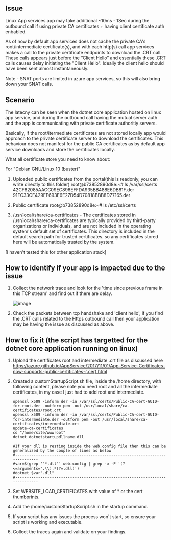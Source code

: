 ## Issue

Linux App services app may take additional ~10ms - 1Sec during the outbound call if using private CA certificates + having client certificate auth enbabled.

As of now by default app services does not cache the private CA's root/intermediate certificate(s), and with each http(s) call app services makes a call to the private certificate endpoints to download the .CRT call. These calls appears just before the “Client Hello” and essentially these .CRT calls causes delay initiating the "Client Hello". Ideally the client hello should have been sent almost instantaneously.

Note - SNAT ports are limited in azure app services, so this will also bring down your SNAT calls.

## Scenario
The latecny can be seen when the dotnet core application hosted on linux app service, and during the outbound call having the mutual server auth and the app is communicating with private certificate authoritiy servers.

Basically, if the root/itermediate certificates are not stored locally app would approach to the private certificate server to download the certificates. This behaviour does not manifest for the public CA certificates as by default app service downloads and store the certificates locally.

What all certificate store you need to know about:

For "Debian GNU/Linux 10 (buster)"
 1. Uploaded public certificates from the portal(this is readonly, you can write directly to this folder)
    root@b73852890d8e:~# ls /var/ssl/certs
                         42CF82085AACC09EC896EFFDA935BB488E6DB81F.der
                         91FC33CE429EF693E6E27D54D70818BBB8D77165.der
    
  2. Public certificate 
    root@b73852890d8e:~# ls /etc/ssl/certs

  3. /usr/local/share/ca-certificates - The certificates stored in /usr/local/share/ca-certificates are typically provided by third-party organizations or individuals,      and are not included in the operating system's default set of certificates. This directory is included in the default search path for trusted certificates.
     so any  certificates stored here will be automatically trusted by the system.
  
[I haven't tested this for other application stack]

## How to identify if your app is impacted due to the issue

1. Collect the network trace and look for the 'time since previous frame in this TCP stream' and find out if there are delay. 

   ![image](https://user-images.githubusercontent.com/14159197/219201164-0331b391-2be9-44a0-b10f-e78b13638115.png)

2. Check the packets between tcp handshake and 'client hello', if you find the .CRT calls related to the Https outbound call then your application may be having the issue as discussed as above.  

## How to fix it (the script has targetted for the dotnet core application running on linux)

1. Upload the certificates root and intermediate .crt file as discussed here https://azure.github.io/AppService/2017/11/01/App-Service-Certificates-now-supports-public-certificates-(.cer).html

2. Created a customStartupScript.sh file, inside the /home directory, with following content, please note you need root and all the intermediate certificates, in my case I just had to add root and intermediate.
   ```
   openssl x509 -inform der -in /var/ssl/certs/Public-CA-cert-GUID-for-root.der -outform pem -out /usr/local/share/ca-certificates/root.crt
   openssl x509 -inform der -in /var/ssl/certs/Public-CA-cert-GUID-for-intermediate.der -outform pem -out /usr/local/share/ca-certificates/intermediate.crt
   update-ca-certificates
   cd "/home/site/wwwroot"
   dotnet dotnetstartupdllname.dll
   
   #If your dll is resting inside the web.config file then this can be generalized by the couple of lines as below
   #-----------------------------------------------------------------------------
   #var=$(grep '"*.dll"' web.config | grep -o -P '(?<=arguments=".\\).*(?=.dll)') 
   #dotnet $var".dll"
   #-----------------------------------------------------------------------------
   ```
3. Set WEBSITE_LOAD_CERTIFICATES with value of * or the cert thumbprints.
4. Add the /home/customStartupScript.sh in the startup command.
5. If your script has any issues the process won't start, so ensure your script is working and executable. 
6. Collect the traces again and validate on your findings.


